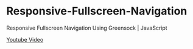 # Responsive-Fullscreen-Navigation
Responsive Fullscreen Navigation Using Greensock | JavaScript

[Youtube Video](https://www.youtube.com/watch?v=LOiOLy99cng&t)
